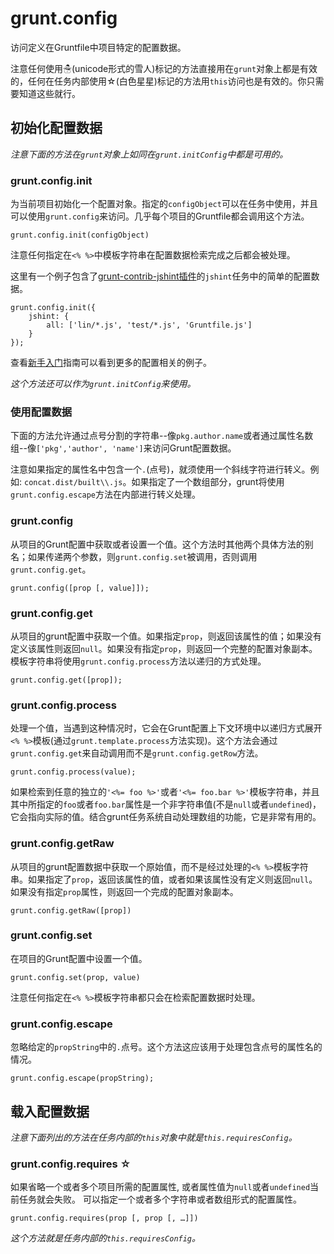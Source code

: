 # grunt.config

访问定义在Gruntfile中项目特定的配置数据。

注意任何使用☃(unicode形式的雪人)标记的方法直接用在`grunt`对象上都是有效的，任何在任务内部使用☆(白色星星)标记的方法用`this`访问也是有效的。你只需要知道这些就行。

## 初始化配置数据

*注意下面的方法在`grunt`对象上如同在`grunt.initConfig`中都是可用的。*

### grunt.config.init

为当前项目初始化一个配置对象。指定的`configObject`可以在任务中使用，并且可以使用`grunt.config`来访问。几乎每个项目的Gruntfile都会调用这个方法。

	grunt.config.init(configObject)
	
注意任何指定在`<% %>`中模板字符串在配置数据检索完成之后都会被处理。

这里有一个例子包含了[grunt-contrib-jshint插件](https://github.com/gruntjs/grunt-contrib-jshint)的`jshint`任务中的简单的配置数据。

	grunt.config.init({
		jshint: {
			all: ['lin/*.js', 'test/*.js', 'Gruntfile.js']
		}
	});
	
查看[新手入门](http://www.gruntjs.com/)指南可以看到更多的配置相关的例子。

*这个方法还可以作为`grunt.initConfig`来使用。*

### 使用配置数据

下面的方法允许通过点号分割的字符串--像`pkg.author.name`或者通过属性名数组--像`['pkg','author', 'name']`来访问Grunt配置数据。

注意如果指定的属性名中包含一个`.`(点号)，就须使用一个斜线字符进行转义。例如: `concat.dist/built\\.js`。如果指定了一个数组部分，grunt将使用`grunt.config.escape`方法在内部进行转义处理。

### grunt.config

从项目的Grunt配置中获取或者设置一个值。这个方法时其他两个具体方法的别名；如果传递两个参数，则`grunt.config.set`被调用，否则调用`grunt.config.get`。

	grunt.config([prop [, value]]);
	
### grunt.config.get

从项目的grunt配置中获取一个值。如果指定`prop`，则返回该属性的值；如果没有定义该属性则返回`null`。如果没有指定`prop`，则返回一个完整的配置对象副本。模板字符串将使用`grunt.config.process`方法以递归的方式处理。

	grunt.config.get([prop]);
	
### grunt.config.process

处理一个值，当遇到这种情况时，它会在Grunt配置上下文环境中以递归方式展开`<% %>`模板(通过`grunt.template.process`方法实现)。这个方法会通过`grunt.config.get`来自动调用而不是`grunt.config.getRow`方法。

	grunt.config.process(value);
	
如果检索到任意的独立的`'<%= foo %>'`或者`'<%= foo.bar %>'`模板字符串，并且其中所指定的`foo`或者`foo.bar`属性是一个非字符串值(不是`null`或者`undefined`)，它会指向实际的值。结合grunt任务系统自动处理数组的功能，它是非常有用的。

### grunt.config.getRaw

从项目的grunt配置数据中获取一个原始值，而不是经过处理的`<% %>`模板字符串。如果指定了`prop`，返回该属性的值，或者如果该属性没有定义则返回`null`。如果没有指定`prop`属性，则返回一个完成的配置对象副本。

	grunt.config.getRaw([prop])

### grunt.config.set

在项目的Grunt配置中设置一个值。

	grunt.config.set(prop, value)
	
注意任何指定在`<% %>`模板字符串都只会在检索配置数据时处理。

### grunt.config.escape

忽略给定的`propString`中的`.`点号。这个方法这应该用于处理包含点号的属性名的情况。

    grunt.config.escape(propString);

## 载入配置数据

*注意下面列出的方法在任务内部的`this`对象中就是`this.requiresConfig`。*

### grunt.config.requires ☆

如果省略一个或者多个项目所需的配置属性, 或者属性值为`null`或者`undefined`当前任务就会失败。 可以指定一个或者多个字符串或者数组形式的配置属性。

	grunt.config.requires(prop [, prop [, …]])
	
*这个方法就是任务内部的`this.requiresConfig`。*